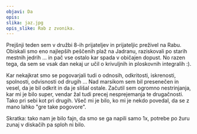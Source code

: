```yaml
---
objavi: Da
opis: 
slika: jaz.jpg
opis_slike: Rab z zvonika.
---
```

Prejšnji teden sem v družbi 8-ih prijateljev in prijateljic preživel na Rabu. Obiskali smo eno najlepših peščenih plaž na Jadranu, raziskovali po starih mestnih jedrih ... in pač vse ostalo kar spada v običajen dopust. No razen tega, da sem se vsak dan nekaj ur učil o krivuljnih in ploskovnih integralih :).

Kar nekajkrat smo se pogovarjali tudi o odnosih, odkritosti, iskrenosti, spolnosti, odvisnosti od drugih ... Nad marsikom sem bil presenečen in vesel, da je bil odkrit in da je slišal ostale. Začutil sem ogromno nestrinjanja, kar mi je bilo super, vendar žal tudi precej nesprejemanja te drugačnosti. Tako pri sebi kot pri drugih. Všeč mi je bilo, ko mi je nekdo povedal, da se z mano lahko "gre take pogovore".

Skratka: tako nam je bilo fajn, da smo se ga napili samo 1x, potrebe po žuru zunaj v diskačih pa sploh ni bilo.